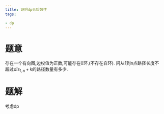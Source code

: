 ```yaml
---
title: 证明dp无后效性
tags:

- dp
---
```


# 题意

存在一个有向图,边权值为正数,可能存在0环,(不存在自环). 问从1到n点路径长度不超过$dis_{1,n} + k$的路径数量有多少.

# 题解

考虑dp
